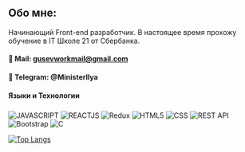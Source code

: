 ## Обо мне:
Начинающий Front-end разработчик.
В настоящее время прохожу обучение в IT Школе 21 от Сбербанка.

#### 📧 Mail: gusevworkmail@gmail.com
#### 📱 Telegram: @MinisterIlya
#### Языки и Технологии
###
![JAVASCRIPT](https://img.shields.io/badge/-JAVASCRIPT-090909?style=for-the-bage&logo=JavaScript)
![REACTJS](https://img.shields.io/badge/-REACTJS-090909?style=for-the-bage&logo=React)
![Redux](https://img.shields.io/badge/-Redux-090909?style=for-the-bage&logo=Redux)
![HTML5](https://img.shields.io/badge/-HTML5-090909?style=for-the-bage&logo=html5)
![CSS](https://img.shields.io/badge/-CSS3-090909?style=for-the-bage&logo=css3)
![REST API](https://img.shields.io/badge/-REST_API-090909?style=for-the-bage)
![Bootstrap](https://img.shields.io/badge/-Bootstrap-090909?style=for-the-bage&logo=Bootstrap)
![C](https://img.shields.io/badge/-C-090909?style=for-the-bage&logo=C)

[![Top Langs](https://github-readme-stats.vercel.app/api/top-langs/?username=MinisterAkasha&layout=compact)](https://github.com/anuraghazra/github-readme-stats)

